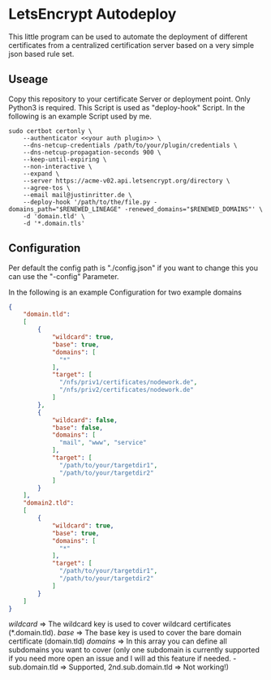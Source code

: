 
# LetsEncrypt Autodeploy

This little program can be used to automate the deployment of different certificates from a centralized certification server based on a very simple json based rule set.




## Useage

Copy this repository to your certificate Server or deployment point.
Only Python3 is required. This Script is used as "deploy-hook" Script. In the following is an example Script used by me.


```
sudo certbot certonly \ 
    --authenticator <<your auth plugin>> \
    --dns-netcup-credentials /path/to/your/plugin/credentials \ 
    --dns-netcup-propagation-seconds 900 \
    --keep-until-expiring \
    --non-interactive \
    --expand \
    --server https://acme-v02.api.letsencrypt.org/directory \ 
    --agree-tos \
    --email mail@justinritter.de \
    --deploy-hook '/path/to/the/file.py -domains_path="$RENEWED_LINEAGE" -renewed_domains="$RENEWED_DOMAINS"' \
    -d 'domain.tld' \
    -d '*.domain.tls' 
```
    
## Configuration

Per default the config path is "./config.json" if you want to change this you can use the "-config" Parameter.

In the following is an example Configuration for two example domains

```json
{
    "domain.tld": 
    [
        {
            "wildcard": true,
            "base": true,
            "domains": [
              "*"
            ],
            "target": [
              "/nfs/priv1/certificates/nodework.de",
              "/nfs/priv2/certificates/nodework.de"
            ]
        },
        {
            "wildcard": false,
            "base": false,
            "domains": [
              "mail", "www", "service"
            ],
            "target": [
              "/path/to/your/targetdir1",
              "/path/to/your/targetdir2"
            ]
        }
    ],
    "domain2.tld": 
    [
        {
            "wildcard": true,
            "base": true,
            "domains": [
              "*"
            ],
            "target": [
              "/path/to/your/targetdir1",
              "/path/to/your/targetdir2"
            ]
        }
    ]
}
```

*wildcard* => The wildcard key is used to cover wildcard certificates (*.domain.tld).
*base* => The base key is used to cover the bare domain certificate (domain.tld)
*domains* => In this array you can define all subdomains you want to cover (only one subdomain is currently supported if you need more open an issue and I will ad this feature if needed. - sub.domain.tld => Supported, 2nd.sub.domain.tld => Not working!)





